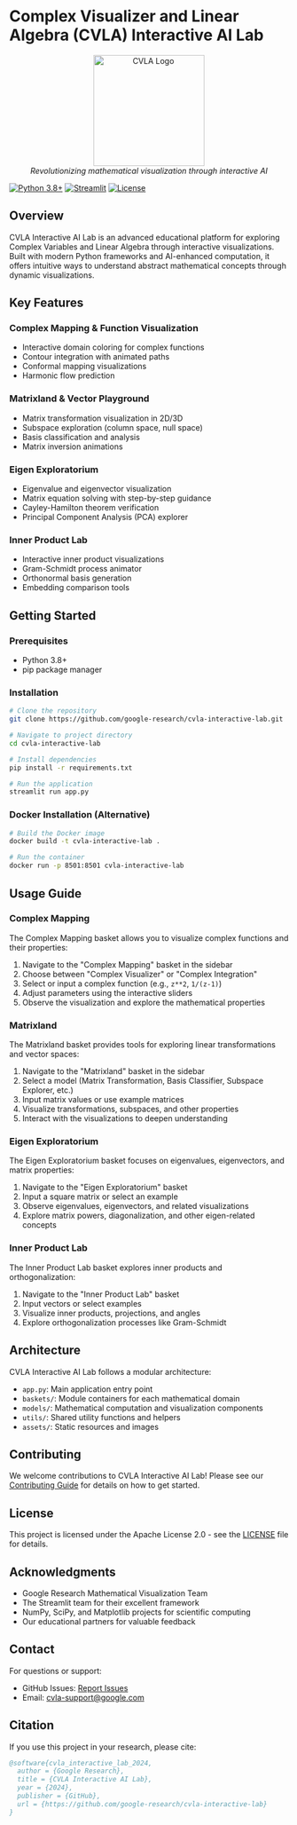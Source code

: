 # Complex Visualizer and Linear Algebra (CVLA) Interactive AI Lab

<p align="center">
  <img src="assets/cvla_logo.png" alt="CVLA Logo" width="200"/>
  <br>
  <em>Revolutionizing mathematical visualization through interactive AI</em>
</p>

[![Python 3.8+](https://img.shields.io/badge/python-3.8+-blue.svg)](https://www.python.org/downloads/)
[![Streamlit](https://img.shields.io/badge/streamlit-1.32.0-FF4B4B.svg)](https://streamlit.io)
[![License](https://img.shields.io/badge/License-Apache%202.0-blue.svg)](LICENSE)

## Overview

CVLA Interactive AI Lab is an advanced educational platform for exploring Complex Variables and Linear Algebra through interactive visualizations. Built with modern Python frameworks and AI-enhanced computation, it offers intuitive ways to understand abstract mathematical concepts through dynamic visualizations.

## Key Features

### Complex Mapping & Function Visualization
- Interactive domain coloring for complex functions
- Contour integration with animated paths
- Conformal mapping visualizations
- Harmonic flow prediction

### Matrixland & Vector Playground
- Matrix transformation visualization in 2D/3D
- Subspace exploration (column space, null space)
- Basis classification and analysis
- Matrix inversion animations

### Eigen Exploratorium
- Eigenvalue and eigenvector visualization
- Matrix equation solving with step-by-step guidance
- Cayley-Hamilton theorem verification
- Principal Component Analysis (PCA) explorer

### Inner Product Lab
- Interactive inner product visualizations
- Gram-Schmidt process animator
- Orthonormal basis generation
- Embedding comparison tools

## Getting Started

### Prerequisites
- Python 3.8+
- pip package manager

### Installation

```bash
# Clone the repository
git clone https://github.com/google-research/cvla-interactive-lab.git

# Navigate to project directory
cd cvla-interactive-lab

# Install dependencies
pip install -r requirements.txt

# Run the application
streamlit run app.py
```

### Docker Installation (Alternative)

```bash
# Build the Docker image
docker build -t cvla-interactive-lab .

# Run the container
docker run -p 8501:8501 cvla-interactive-lab
```

## Usage Guide

### Complex Mapping

The Complex Mapping basket allows you to visualize complex functions and their properties:

1. Navigate to the "Complex Mapping" basket in the sidebar
2. Choose between "Complex Visualizer" or "Complex Integration"
3. Select or input a complex function (e.g., `z**2`, `1/(z-1)`)
4. Adjust parameters using the interactive sliders
5. Observe the visualization and explore the mathematical properties

### Matrixland

The Matrixland basket provides tools for exploring linear transformations and vector spaces:

1. Navigate to the "Matrixland" basket in the sidebar
2. Select a model (Matrix Transformation, Basis Classifier, Subspace Explorer, etc.)
3. Input matrix values or use example matrices
4. Visualize transformations, subspaces, and other properties
5. Interact with the visualizations to deepen understanding

### Eigen Exploratorium

The Eigen Exploratorium basket focuses on eigenvalues, eigenvectors, and matrix properties:

1. Navigate to the "Eigen Exploratorium" basket
2. Input a square matrix or select an example
3. Observe eigenvalues, eigenvectors, and related visualizations
4. Explore matrix powers, diagonalization, and other eigen-related concepts

### Inner Product Lab

The Inner Product Lab basket explores inner products and orthogonalization:

1. Navigate to the "Inner Product Lab" basket
2. Input vectors or select examples
3. Visualize inner products, projections, and angles
4. Explore orthogonalization processes like Gram-Schmidt

## Architecture

CVLA Interactive AI Lab follows a modular architecture:

- `app.py`: Main application entry point
- `baskets/`: Module containers for each mathematical domain
- `models/`: Mathematical computation and visualization components
- `utils/`: Shared utility functions and helpers
- `assets/`: Static resources and images

## Contributing

We welcome contributions to CVLA Interactive AI Lab! Please see our [Contributing Guide](CONTRIBUTING.md) for details on how to get started.

## License

This project is licensed under the Apache License 2.0 - see the [LICENSE](LICENSE) file for details.

## Acknowledgments

- Google Research Mathematical Visualization Team
- The Streamlit team for their excellent framework
- NumPy, SciPy, and Matplotlib projects for scientific computing
- Our educational partners for valuable feedback

## Contact

For questions or support:
- GitHub Issues: [Report Issues](https://github.com/google-research/cvla-interactive-lab/issues)
- Email: cvla-support@google.com

## Citation

If you use this project in your research, please cite:

```bibtex
@software{cvla_interactive_lab_2024,
  author = {Google Research},
  title = {CVLA Interactive AI Lab},
  year = {2024},
  publisher = {GitHub},
  url = {https://github.com/google-research/cvla-interactive-lab}
}
``` 